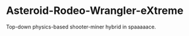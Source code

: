 Asteroid-Rodeo-Wrangler-eXtreme
===============================

Top-down physics-based shooter-miner hybrid in spaaaaace.
